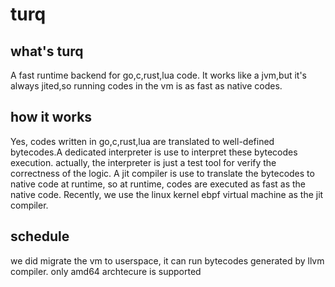 # turq
## what's turq
   A fast runtime backend for go,c,rust,lua code. It works like a jvm,but it's always jited,so running codes in the vm is as fast as native codes.

## how it works
   Yes, codes written in go,c,rust,lua are translated to well-defined bytecodes.A dedicated interpreter is use to interpret these bytecodes execution. 
   actually, the interpreter is just a test tool for verify the correctness of the logic. A jit compiler is use to translate the bytecodes to native code at runtime, so at runtime, codes are executed as fast as the native code.
   Recently, we use the linux kernel ebpf virtual machine as the jit compiler.
## schedule
   we did migrate the vm to userspace, it can run bytecodes generated by llvm compiler. only amd64 archtecure is supported
